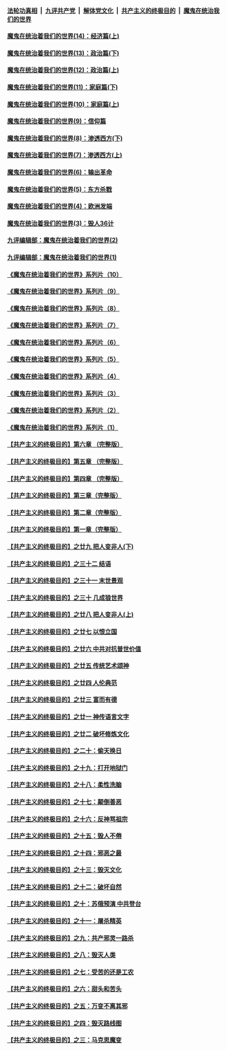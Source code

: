 ####  [法轮功真相](../../../../basic/blob/master/README.md?t=10100431) &nbsp;|&nbsp; [九评共产党](../../../../9ping.md/blob/master/README.md?t=10100431) &nbsp;|&nbsp; [解体党文化](../../../../jtdwh.md/blob/master/README.md?t=10100431)  &nbsp;|&nbsp; [共产主义的终极目的](../../../../gczydzjmd.md/blob/master/README.md?t=10100431) &nbsp;|&nbsp; [魔鬼在统治我们的世界](../../../../mgztzwmdsj.md/blob/master/README.md?t=10100431) 

#### [魔鬼在统治着我们的世界(14)：经济篇(上)](../pages/nsc422/n10457370.md?t=10100431) 

#### [魔鬼在统治着我们的世界(13)：政治篇(下)](../pages/nsc422/n10448270.md?t=10100431) 

#### [魔鬼在统治着我们的世界(12)：政治篇(上)](../pages/nsc422/n10444576.md?t=10100431) 

#### [魔鬼在统治着我们的世界(11)：家庭篇(下)](../pages/nsc422/n10440961.md?t=10100431) 

#### [魔鬼在统治着我们的世界(10)：家庭篇(上)](../pages/nsc422/n10435448.md?t=10100431) 

#### [魔鬼在统治着我们的世界(9)：信仰篇](../pages/nsc422/n10432159.md?t=10100431) 

#### [魔鬼在统治着我们的世界(8)：渗透西方(下)](../pages/nsc422/n10429603.md?t=10100431) 

#### [魔鬼在统治着我们的世界(7)：渗透西方(上)](../pages/nsc422/n10426013.md?t=10100431) 

#### [魔鬼在统治着我们的世界(6)：输出革命](../pages/nsc422/n10421536.md?t=10100431) 

#### [魔鬼在统治着我们的世界(5)：东方杀戮](../pages/nsc422/n10417707.md?t=10100431) 

#### [魔鬼在统治着我们的世界(4)：欧洲发端](../pages/nsc422/n10414890.md?t=10100431) 

#### [魔鬼在统治着我们的世界(3)：毁人36计](../pages/nsc422/n10411583.md?t=10100431) 

#### [九评编辑部：魔鬼在统治着我们的世界(2)](../pages/nsc422/n10410036.md?t=10100431) 

#### [九评编辑部：魔鬼在统治着我们的世界(1)](../pages/nsc422/n10406825.md?t=10100431) 

#### [《魔鬼在统治着我们的世界》系列片（10）](../pages/nsc422/n12292670.md?t=10100431) 

#### [《魔鬼在统治着我们的世界》系列片（9）](../pages/nsc422/n12290859.md?t=10100431) 

#### [《魔鬼在统治着我们的世界》系列片（8）](../pages/nsc422/n12287445.md?t=10100431) 

#### [《魔鬼在统治着我们的世界》系列片（7）](../pages/nsc422/n12283425.md?t=10100431) 

#### [《魔鬼在统治着我们的世界》系列片（6）](../pages/nsc422/n12282314.md?t=10100431) 

#### [《魔鬼在统治着我们的世界》系列片（5）](../pages/nsc422/n12281419.md?t=10100431) 

#### [《魔鬼在统治着我们的世界》系列片（4）](../pages/nsc422/n12274024.md?t=10100431) 

#### [《魔鬼在统治着我们的世界》系列片（3）](../pages/nsc422/n12271322.md?t=10100431) 

#### [《魔鬼在统治着我们的世界》系列片（2）](../pages/nsc422/n12269049.md?t=10100431) 

#### [《魔鬼在统治着我们的世界》系列片（1）](../pages/nsc422/n12267575.md?t=10100431) 

#### [【共产主义的终极目的】第六章 （完整版）](../pages/nsc422/n11428913.md?t=10100431) 

#### [【共产主义的终极目的】第五章 （完整版）](../pages/nsc422/n11428912.md?t=10100431) 

#### [【共产主义的终极目的】第四章 （完整版）](../pages/nsc422/n11428907.md?t=10100431) 

#### [【共产主义的终极目的】第三章（完整版）](../pages/nsc422/n11428848.md?t=10100431) 

#### [【共产主义的终极目的】第二章（完整版）](../pages/nsc422/n11428831.md?t=10100431) 

#### [【共产主义的终极目的】第一章（完整版）](../pages/nsc422/n11417651.md?t=10100431) 

#### [【共产主义的终极目的】之廿九 把人变非人(下)](../pages/nsc422/n11344140.md?t=10100431) 

#### [【共产主义的终极目的】之三十二 结语](../pages/nsc422/n11360535.md?t=10100431) 

#### [【共产主义的终极目的】之三十一 末世景观](../pages/nsc422/n11351129.md?t=10100431) 

#### [【共产主义的终极目的】之三十 几成狼世界](../pages/nsc422/n11348280.md?t=10100431) 

#### [【共产主义的终极目的】之廿八 把人变非人(上)](../pages/nsc422/n11340492.md?t=10100431) 

#### [【共产主义的终极目的】之廿七 以恨立国](../pages/nsc422/n11336944.md?t=10100431) 

#### [【共产主义的终极目的】之廿六 中共对抗普世价值](../pages/nsc422/n11324785.md?t=10100431) 

#### [【共产主义的终极目的】之廿五 传统艺术颂神](../pages/nsc422/n11296396.md?t=10100431) 

#### [【共产主义的终极目的】之廿四 人伦典范](../pages/nsc422/n11296397.md?t=10100431) 

#### [【共产主义的终极目的】之廿三 富而有德](../pages/nsc422/n11283598.md?t=10100431) 

#### [【共产主义的终极目的】之廿一 神传语言文字](../pages/nsc422/n11263265.md?t=10100431) 

#### [【共产主义的终极目的】之廿二 破坏修炼文化](../pages/nsc422/n11245728.md?t=10100431) 

#### [【共产主义的终极目的】之二十：偷天换日](../pages/nsc422/n11238846.md?t=10100431) 

#### [【共产主义的终极目的】之十九：打开地狱门](../pages/nsc422/n11206376.md?t=10100431) 

#### [【共产主义的终极目的】之十八：柔性洗脑](../pages/nsc422/n11199994.md?t=10100431) 

#### [【共产主义的终极目的】之十七：颠倒善恶](../pages/nsc422/n11179782.md?t=10100431) 

#### [【共产主义的终极目的】之十六：反神骂祖宗](../pages/nsc422/n11166798.md?t=10100431) 

#### [【共产主义的终极目的】之十五：毁人不倦](../pages/nsc422/n11166792.md?t=10100431) 

#### [【共产主义的终极目的】之十四：邪恶之最](../pages/nsc422/n11150249.md?t=10100431) 

#### [【共产主义的终极目的】之十三：毁灭文化](../pages/nsc422/n11135227.md?t=10100431) 

#### [【共产主义的终极目的】之十二：破坏自然](../pages/nsc422/n11135214.md?t=10100431) 

#### [【共产主义的终极目的】之十：苏俄预演 中共登台](../pages/nsc422/n11118424.md?t=10100431) 

#### [【共产主义的终极目的】之十一：屠杀精英](../pages/nsc422/n11118442.md?t=10100431) 

#### [【共产主义的终极目的】之九：共产邪灵一路杀](../pages/nsc422/n11114139.md?t=10100431) 

#### [【共产主义的终极目的】之八：毁灭人类](../pages/nsc422/n11108503.md?t=10100431) 

#### [【共产主义的终极目的】之七：受苦的还是工农](../pages/nsc422/n11101809.md?t=10100431) 

#### [【共产主义的终极目的】之六：甜头和苦头](../pages/nsc422/n11096971.md?t=10100431) 

#### [【共产主义的终极目的】之五：万变不离其邪](../pages/nsc422/n11091285.md?t=10100431) 

#### [【共产主义的终极目的】之四：毁灭路线图](../pages/nsc422/n11086284.md?t=10100431) 

#### [【共产主义的终极目的】之三：马克思魔变](../pages/nsc422/n11061941.md?t=10100431) 

